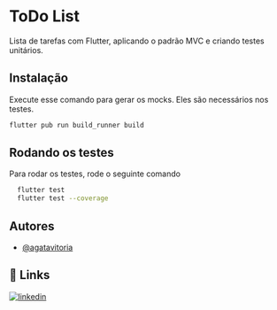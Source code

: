 
# ToDo List

Lista de tarefas com Flutter, aplicando o padrão MVC e criando testes unitários.


## Instalação

Execute esse comando para gerar os mocks. Eles são necessários nos testes.

```bash
flutter pub run build_runner build
```

    
## Rodando os testes

Para rodar os testes, rode o seguinte comando

```bash
  flutter test
  flutter test --coverage
```


## Autores

- [@agatavitoria](https://github.com/agatavitoria)


## 🔗 Links
[![linkedin](https://img.shields.io/badge/linkedin-0A66C2?style=for-the-badge&logo=linkedin&logoColor=white)](https://www.linkedin.com/in/agata-vitoria-b1643618a)

